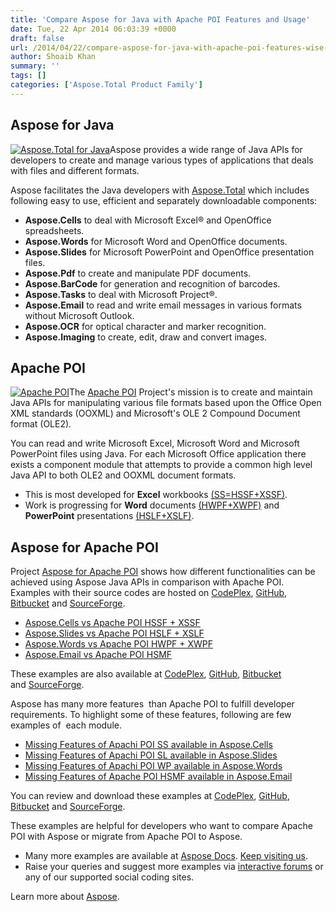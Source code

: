 ```yaml
---
title: 'Compare Aspose for Java with Apache POI Features and Usage'
date: Tue, 22 Apr 2014 06:03:39 +0000
draft: false
url: /2014/04/22/compare-aspose-for-java-with-apache-poi-features-wise-and-usage-wise/
author: Shoaib Khan
summary: ''
tags: []
categories: ['Aspose.Total Product Family']
---
```


## Aspose for Java

[![][1]](https://blog.aspose.com/wp-content/uploads/sites/2/2014/04/aspose-total-for-java21.png)Aspose provides a wide range of Java APIs for developers to create and manage various types of applications that deals with files and different formats.

Aspose facilitates the Java developers with [Aspose.Total][2] which includes following easy to use, efficient and separately downloadable components:

*   **Aspose.Cells** to deal with Microsoft Excel® and OpenOffice spreadsheets.
*   **Aspose.Words** for Microsoft Word and OpenOffice documents.
*   **Aspose.Slides** for Microsoft PowerPoint and OpenOffice presentation files.
*   **Aspose.Pdf** to create and manipulate PDF documents.
*   **Aspose.BarCode** for generation and recognition of barcodes.
*   **Aspose.Tasks** to deal with Microsoft Project®.
*   **Aspose.Email** to read and write email messages in various formats without Microsoft Outlook.
*   **Aspose.OCR** for optical character and marker recognition.
*   **Aspose.Imaging** to create, edit, draw and convert images.

## Apache POI

[![][3]](https://blog.aspose.com/wp-content/uploads/sites/2/2014/04/apache-poi.png)The [Apache POI][4] Project's mission is to create and maintain Java APIs for manipulating various file formats based upon the Office Open XML standards (OOXML) and Microsoft's OLE 2 Compound Document format (OLE2).

You can read and write Microsoft Excel, Microsoft Word and Microsoft PowerPoint files using Java. For each Microsoft Office application there exists a component module that attempts to provide a common high level Java API to both OLE2 and OOXML document formats.

*   This is most developed for **Excel** workbooks [(SS=HSSF+XSSF)][5].
*   Work is progressing for **Word** documents [(HWPF+XWPF)][6] and **PowerPoint** presentations [(HSLF+XSLF)][7].

## Aspose for Apache POI

Project [Aspose for Apache POI][8] shows how different functionalities can be achieved using Aspose Java APIs in comparison with Apache POI. Examples with their source codes are hosted on [CodePlex][9], [GitHub][10], [Bitbucket][11] and [SourceForge][12].

*   [Aspose.Cells vs Apache POI HSSF + XSSF][13]
*   [Aspose.Slides vs Apache POI HSLF + XSLF][14]
*   [Aspose.Words vs Apache POI HWPF + XWPF][15]
*   [Aspose.Email vs Apache POI HSMF][16]

These examples are also available at [CodePlex][17], [GitHub][18], [Bitbucket][19] and [SourceForge][20].

Aspose has many more features  than Apache POI to fulfill developer requirements. To highlight some of these features, following are few examples of  each module.

*   [Missing Features of Apachi POI SS available in Aspose.Cells][21]
*   [Missing Features of Apachi POI SL available in Aspose.Slides][22]
*   [Missing Features of Apachi POI WP available in Aspose.Words][23]
*   [Missing Features of Apache POI HSMF available in Aspose.Email][24]

You can review and download these examples at [CodePlex][25], [GitHub][26], [Bitbucket][27] and [SourceForge][28].

These examples are helpful for developers who want to compare Apache POI with Aspose or migrate from Apache POI to Aspose.

*   Many more examples are available at [Aspose Docs][29]. [Keep visiting us][30].
*   Raise your queries and suggest more examples via [interactive forums][31] or any of our supported social coding sites.

Learn more about [Aspose][32].




[1]: https://blog.aspose.com/wp-content/uploads/sites/2/2014/04/aspose-total-for-java21.png "Aspose.Total for Java"
[2]: http://www.aspose.com/java/total-component.aspx
[3]: https://blog.aspose.com/wp-content/uploads/sites/2/2014/04/apache-poi.png "Apache POI"
[4]: https://poi.apache.org/
[5]: https://poi.apache.org/spreadsheet/index.html
[6]: https://poi.apache.org/document/index.html
[7]: https://poi.apache.org/slideshow/index.html
[8]: https://docs.aspose.com/
[9]: https://docs.aspose.com/
[10]: https://github.com/asposemarketplace/Aspose_for_Apache_POI
[11]: https://bitbucket.org/asposemarketplace/aspose-for-apache-poi
[12]: https://sourceforge.net/projects/asposeforapachepoi/
[13]: https://docs.aspose.com/
[14]: https://docs.aspose.com/
[15]: https://docs.aspose.com/
[16]: https://docs.aspose.com/
[17]: https://docs.aspose.com/
[18]: https://github.com/asposemarketplace/Aspose_for_Apache_POI/wiki
[19]: https://bitbucket.org/asposemarketplace/aspose-for-apache-poi/wiki/Home
[20]: https://sourceforge.net/p/asposeforapachepoi/wiki/Home/
[21]: https://docs.aspose.com/
[22]: https://docs.aspose.com/
[23]: https://docs.aspose.com/
[24]: https://docs.aspose.com/
[25]: https://docs.aspose.com/
[26]: https://github.com/asposemarketplace/Aspose_for_Apache_POI/wiki
[27]: https://bitbucket.org/asposemarketplace/aspose-for-apache-poi/wiki/Home
[28]: https://sourceforge.net/p/asposeforapachepoi/wiki/Home/
[29]: https://blog.aspose.com/
[30]: http://www.aspose.com/java/total-component.aspx
[31]: http://www.aspose.com/community/forums/default.aspx
[32]: http://www.aspose.com/




